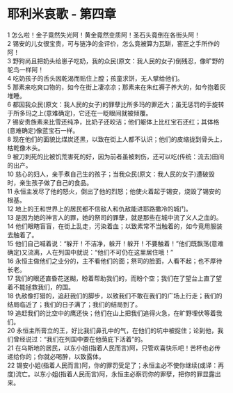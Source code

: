 # 耶利米哀歌 - 第四章
  
 1 怎么啦！金子竟然失光阿！黄金竟然变质阿！圣石头竟倒在各街头阿！  
 2 锡安的儿女很宝贵，可与链净的金评价，怎么竟被算为瓦缾，窑匠之手所作的阿！  
 3 野狗尚且把奶头给崽子吃奶，我的众民(原文：我人民的女子)倒残忍，像旷野的鸵鸟一样阿！  
 4 吃奶孩子的舌头因乾渴而贴住上膛；孩童求饼，无人擘给他们。  
 5 那素来吃爽口物的，如今在街上凄凉凉；那素来在朱红褥子养大的，如今抱着灰堆睡。  
 6 都因我众民(原文：我人民的女子)的罪孽比所多玛的罪还大；虽无惩罚的手旋转于所多玛之上(意难确定)，它还在一眨眼间就被倾覆。  
 7 锡安贵族素来比雪还纯净，比奶子还皎洁；他们躯体上比红宝石还红；其体格(意难确定)像蓝宝石一样。  
 8 现在他们的面貌比煤炭还黑，以致在街上人都不认识；他们的皮缩拢到骨头上，枯乾像木头。  
 9 被刀刺死的比被饥荒害死的好，因为前者虽被刺伤，还可以吃(传统：流去)田间的出产。  
 10 慈心的妇人，亲手煮自己生的孩子；当我众民(原文：我人民的女子)遭破毁时，亲生孩子做了自己的食品。  
 11 永恒主发尽了他的怒火，倒出了他的烈怒；他使火着起于锡安，烧毁了锡安的根基。  
 12 地上的王和世界上的居民都不信敌人和仇敌能进耶路撒冷的城门。  
 13 是因为她的神言人的罪，她的祭司的罪孽，就是那些在城中流了义人之血的。  
 14 他们眼瞎盲盲，在街上乱走，污染着血；以致素常不当触着的，如今竟用服装去触着了。  
 15 他们自己喊着说：“躲开！不洁净，躲开！躲开！不要触着！”他们既飘荡(意难确定)又流离，人在列国中就说：“他们不可仍在这里居住哦！”  
 16 永恒主做他们之业分的，主不看他们的面；祭司的脸面，人看不起；也不厚待长老。  
 17 我们的眼还直昏花迷糊，盼着帮助我们的，而盼个空；我们在了望台上直了望着不能拯救我们，的国。  
 18 仇敌像打猎的，追赶我们的脚步，以致我们不敢在我们的广场上行走；我们的结局临近了；我们的日子满了；我们的结局到了。  
 19 追赶我们的比空中的鹰还快；他们在山上把我们追得火急，在旷野埋伏等着我们。  
 20 永恒主所膏立的王，好比我们鼻孔中的气，在他们的坑中被捉住；论到他，我们曾经说过：“我们在列国中要在他荫庇下活着”的。  
 21 在乌斯地的居民，以东小姐(指着人民而言)阿，只管欢喜快乐吧！苦杯也必传递给你的；你就必喝醉，以致露体。  
 22 锡安小姐(指着人民而言)阿，你的罪罚受足了；永恒主必不使你继续(或译：再度)流亡。以东小姐(指着人民而言)阿，永恒主必察罚你的罪孽，把你的罪显露出来。